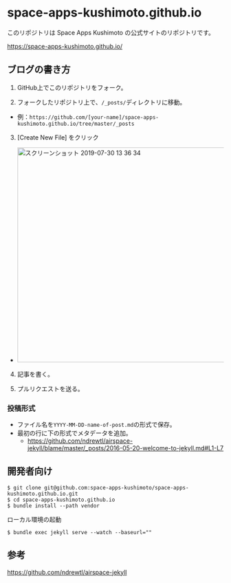 # space-apps-kushimoto.github.io

このリポジトリは Space Apps Kushimoto の公式サイトのリポジトリです。

https://space-apps-kushimoto.github.io/

## ブログの書き方
1. GitHub上でこのリポジトリをフォーク。

2. フォークしたリポジトリ上で、`/_posts/`ディレクトリに移動。 
- 例：`https://github.com/[your-name]/space-apps-kushimoto.github.io/tree/master/_posts`

3. [Create New File] をクリック
- <img width="500" alt="スクリーンショット 2019-07-30 13 36 34" src="https://user-images.githubusercontent.com/8760841/62172910-f59d1e00-b36e-11e9-96c5-5281461ccf9f.png">
 
4. 記事を書く。

5. プルリクエストを送る。

### 投稿形式
- ファイル名を`YYYY-MM-DD-name-of-post.md`の形式で保存。
- 最初の行に下の形式でメタデータを追加。
    - https://github.com/ndrewtl/airspace-jekyll/blame/master/_posts/2016-05-20-welcome-to-jekyll.md#L1-L7


## 開発者向け

```
$ git clone git@github.com:space-apps-kushimoto/space-apps-kushimoto.github.io.git
$ cd space-apps-kushimoto.github.io
$ bundle install --path vendor
```

ローカル環境の起動

```
$ bundle exec jekyll serve --watch --baseurl=""
```

## 参考

https://github.com/ndrewtl/airspace-jekyll
